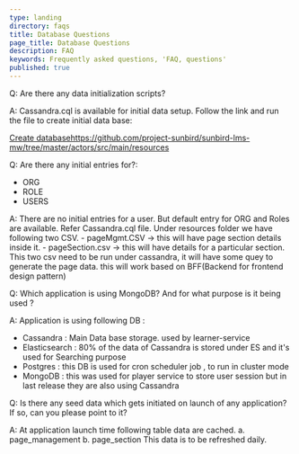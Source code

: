 ```yaml
---
type: landing
directory: faqs
title: Database Questions
page_title: Database Questions
description: FAQ
keywords: Frequently asked questions, 'FAQ, questions'
published: true
---
```

Q: Are there any data initialization scripts?

A: Cassandra.cql is available for initial data setup. Follow the link and run the file to create initial data base: 

[Create database]()https://github.com/project-sunbird/sunbird-lms-mw/tree/master/actors/src/main/resources 

Q: Are there any initial entries for?:

- ORG
- ROLE
- USERS

A:  There are no initial entries for a user. But default entry for ORG and Roles are available. Refer Cassandra.cql file.
     Under resources folder we have following two CSV.
     - pageMgmt.CSV ->  this will have page section details inside it. 
     - pageSection.csv ->  this will have details for a particular section.
     This two csv need to be run under cassandra, it will have some quey to generate the page data.
     this will work based on BFF(Backend for frontend design pattern)


Q:  Which application is using MongoDB? And for what purpose is it being used ?

A: Application is using following DB : 
   - Cassandra : Main Data base storage. used by learner-service
   - Elasticsearch :  80% of the data of Cassandra is stored under ES and it's used for Searching purpose
   - Postgres : this DB is used for cron scheduler job , to run in cluster mode
   - MongoDB : this was used for player service to store user session but in last release they are also using Cassandra 

Q: Is there any seed data which gets initiated on launch of any application? If so, can you please point to it?

A: At application launch time following table data are cached.
    a. page_management 
    b. page_section
   This data is to be refreshed daily. 
